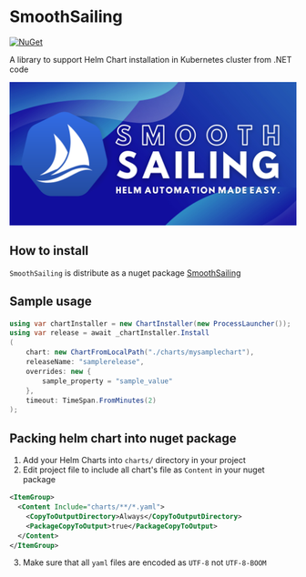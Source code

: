 # SmoothSailing
 [![NuGet](https://img.shields.io/nuget/vpre/SmoothSailing.svg)](https://www.nuget.org/packages/SmoothSailing/)
 
A library to support Helm Chart installation in Kubernetes cluster from .NET code

![](logo_dark.png)

## How to install
`SmoothSailing` is distribute as a nuget package [SmoothSailing](https://www.nuget.org/packages/SmoothSailing/)

## Sample usage

```cs
using var chartInstaller = new ChartInstaller(new ProcessLauncher());
using var release = await _chartInstaller.Install
(
    chart: new ChartFromLocalPath("./charts/mysamplechart"),
    releaseName: "samplerelease",
    overrides: new {
        sample_property = "sample_value"
    },
    timeout: TimeSpan.FromMinutes(2)
);
```

## Packing helm chart into nuget package

1. Add your Helm Charts into `charts/` directory in your project
2. Edit project file to include all chart's file as `Content` in your nuget package
  ```xml
  <ItemGroup>
    <Content Include="charts/**/*.yaml">
      <CopyToOutputDirectory>Always</CopyToOutputDirectory>
      <PackageCopyToOutput>true</PackageCopyToOutput>
    </Content>
  </ItemGroup>
  ```
 
3. Make sure that all `yaml` files are encoded as `UTF-8` not `UTF-8-BOOM`



